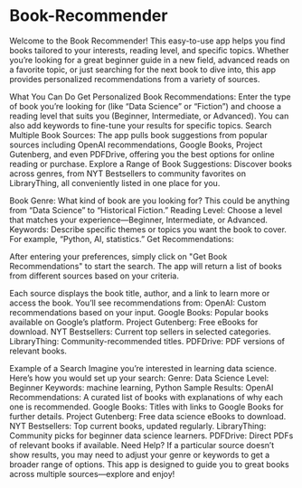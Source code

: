 # Book-Recommender
Welcome to the Book Recommender! This easy-to-use app helps you find books tailored to your interests, reading level, and specific topics. Whether you’re looking for a great beginner guide in a new field, advanced reads on a favorite topic, or just searching for the next book to dive into, this app provides personalized recommendations from a variety of sources.

What You Can Do
Get Personalized Book Recommendations: Enter the type of book you’re looking for (like “Data Science” or “Fiction”) and choose a reading level that suits you (Beginner, Intermediate, or Advanced). You can also add keywords to fine-tune your results for specific topics.
Search Multiple Book Sources: The app pulls book suggestions from popular sources including OpenAI recommendations, Google Books, Project Gutenberg, and even PDFDrive, offering you the best options for online reading or purchase.
Explore a Range of Book Suggestions: Discover books across genres, from NYT Bestsellers to community favorites on LibraryThing, all conveniently listed in one place for you.

Book Genre: What kind of book are you looking for? This could be anything from “Data Science” to “Historical Fiction.”
Reading Level: Choose a level that matches your experience—Beginner, Intermediate, or Advanced.
Keywords: Describe specific themes or topics you want the book to cover. For example, “Python, AI, statistics.”
Get Recommendations:

After entering your preferences, simply click on "Get Book Recommendations" to start the search.
The app will return a list of books from different sources based on your criteria.

Each source displays the book title, author, and a link to learn more or access the book. You’ll see recommendations from:
OpenAI: Custom recommendations based on your input.
Google Books: Popular books available on Google’s platform.
Project Gutenberg: Free eBooks for download.
NYT Bestsellers: Current top sellers in selected categories.
LibraryThing: Community-recommended titles.
PDFDrive: PDF versions of relevant books.

Example of a Search
Imagine you’re interested in learning data science. Here’s how you would set up your search:
Genre: Data Science
Level: Beginner
Keywords: machine learning, Python
Sample Results:
OpenAI Recommendations: A curated list of books with explanations of why each one is recommended.
Google Books: Titles with links to Google Books for further details.
Project Gutenberg: Free data science eBooks to download.
NYT Bestsellers: Top current books, updated regularly.
LibraryThing: Community picks for beginner data science learners.
PDFDrive: Direct PDFs of relevant books if available.
Need Help?
If a particular source doesn’t show results, you may need to adjust your genre or keywords to get a broader range of options. This app is designed to guide you to great books across multiple sources—explore and enjoy!
